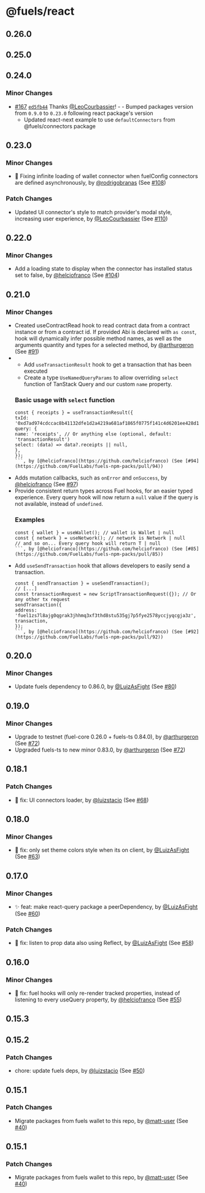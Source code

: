 # @fuels/react

## 0.26.0

## 0.25.0

## 0.24.0

### Minor Changes

- [#167](https://github.com/FuelLabs/fuel-connectors/pull/167) [`ed5fb44`](https://github.com/FuelLabs/fuel-connectors/commit/ed5fb440b1b0739fbeb616156864d9ba6da3ac07) Thanks [@LeoCourbassier](https://github.com/LeoCourbassier)! - - Bumped packages version from `0.9.0` to `0.23.0` following react package's version
  - Updated react-next example to use `defaultConnectors` from @fuels/connectors package

## 0.23.0

### Minor Changes

- 🐞 Fixing infinite loading of wallet connector when fuelConfig connectors are defined asynchronously, by [@rodrigobranas](https://github.com/rodrigobranas) (See [#108](https://github.com/FuelLabs/fuels-npm-packs/pull/108))

### Patch Changes

- Updated UI connector's style to match provider's modal style, increasing user experience, by [@LeoCourbassier](https://github.com/LeoCourbassier) (See [#110](https://github.com/FuelLabs/fuels-npm-packs/pull/110))

## 0.22.0

### Minor Changes

- Add a loading state to display when the connector has installed status set to false, by [@helciofranco](https://github.com/helciofranco) (See [#104](https://github.com/FuelLabs/fuels-npm-packs/pull/104))

## 0.21.0

### Minor Changes

- Created useContractRead hook to read contract data from a contract instance or from a contract id.
  If provided Abi is declared with `as const`, hook will dynamically infer possible method names, as well as the arguments quantity and types for a selected method, by [@arthurgeron](https://github.com/arthurgeron) (See [#91](https://github.com/FuelLabs/fuels-npm-packs/pull/91))
- - Add `useTransactionResult` hook to get a transaction that has been executed
  - Create a type `UseNamedQueryParams` to allow overriding `select` function of TanStack Query and our custom `name` property.
  ### Basic usage with `select` function
  ````tsx
  const { receipts } = useTransactionResult({
  txId: '0xd7ad974cdccac8b41132dfe1d2a4219a681af1865f0775f141c4d6201ee428d1',
  query: {
  name: 'receipts', // Or anything else (optional, default: 'transactionResult')
  select: (data) => data?.receipts || null,
  },
  });
  ```, by [@helciofranco](https://github.com/helciofranco) (See [#94](https://github.com/FuelLabs/fuels-npm-packs/pull/94))
  ````
- Adds mutation callbacks, such as `onError` and `onSuccess`, by [@helciofranco](https://github.com/helciofranco) (See [#97](https://github.com/FuelLabs/fuels-npm-packs/pull/97))
- Provide consistent return types across Fuel hooks, for an easier typed experience.
  Every query hook will now return a `null` value if the query is not available, instead of `undefined`.
  ### Examples
  ````tsx
  const { wallet } = useWallet(); // wallet is Wallet | null
  const { network } = useNetwork(); // network is Network | null
  // and so on... Every query hook will return T | null
  ```, by [@helciofranco](https://github.com/helciofranco) (See [#85](https://github.com/FuelLabs/fuels-npm-packs/pull/85))
  ````
- Add `useSendTransaction` hook that allows developers to easily send a transaction.
  ````tsx
  const { sendTransaction } = useSendTransaction();
  // [...]
  const transactionRequest = new ScriptTransactionRequest({}); // Or any other tx request
  sendTransaction({
  address: 'fuel1zs7l8ajg0qgrak3jhhmq3xf3thd8stu535gj7p5fye2578yccjyqcgja3z',
  transaction,
  });
  ```, by [@helciofranco](https://github.com/helciofranco) (See [#92](https://github.com/FuelLabs/fuels-npm-packs/pull/92))
  ````

## 0.20.0

### Minor Changes

- Update fuels dependency to 0.86.0, by [@LuizAsFight](https://github.com/LuizAsFight) (See [#80](https://github.com/FuelLabs/fuels-npm-packs/pull/80))

## 0.19.0

### Minor Changes

- Upgrade to testnet (fuel-core 0.26.0 + fuels-ts 0.84.0), by [@arthurgeron](https://github.com/arthurgeron) (See [#72](https://github.com/FuelLabs/fuels-npm-packs/pull/72))
- Upgraded fuels-ts to new minor 0.83.0, by [@arthurgeron](https://github.com/arthurgeron) (See [#72](https://github.com/FuelLabs/fuels-npm-packs/pull/72))

## 0.18.1

### Patch Changes

- 🐞 fix: UI connectors loader, by [@luizstacio](https://github.com/luizstacio) (See [#68](https://github.com/FuelLabs/fuels-npm-packs/pull/68))

## 0.18.0

### Minor Changes

- 🐞 fix: only set theme colors style when its on client, by [@LuizAsFight](https://github.com/LuizAsFight) (See [#63](https://github.com/FuelLabs/fuels-npm-packs/pull/63))

## 0.17.0

### Minor Changes

- ✨ feat: make react-query package a peerDependency, by [@LuizAsFight](https://github.com/LuizAsFight) (See [#60](https://github.com/FuelLabs/fuels-npm-packs/pull/60))

### Patch Changes

- 🐞 fix: listen to prop data also using Reflect, by [@LuizAsFight](https://github.com/LuizAsFight) (See [#58](https://github.com/FuelLabs/fuels-npm-packs/pull/58))

## 0.16.0

### Minor Changes

- 🐞 fix: fuel hooks will only re-render tracked properties, instead of listening to every useQuery property, by [@helciofranco](https://github.com/helciofranco) (See [#55](https://github.com/FuelLabs/fuels-npm-packs/pull/55))

## 0.15.3

## 0.15.2

### Patch Changes

- chore: update fuels deps, by [@luizstacio](https://github.com/luizstacio) (See [#50](https://github.com/FuelLabs/fuels-npm-packs/pull/50))

## 0.15.1

### Patch Changes

- Migrate packages from fuels wallet to this repo, by [@matt-user](https://github.com/matt-user) (See [#40](https://github.com/FuelLabs/fuels-npm-packs/pull/40))

## 0.15.1

### Patch Changes

- Migrate packages from fuels wallet to this repo, by [@matt-user](https://github.com/matt-user) (See [#40](https://github.com/FuelLabs/fuels-npm-packs/pull/40))
